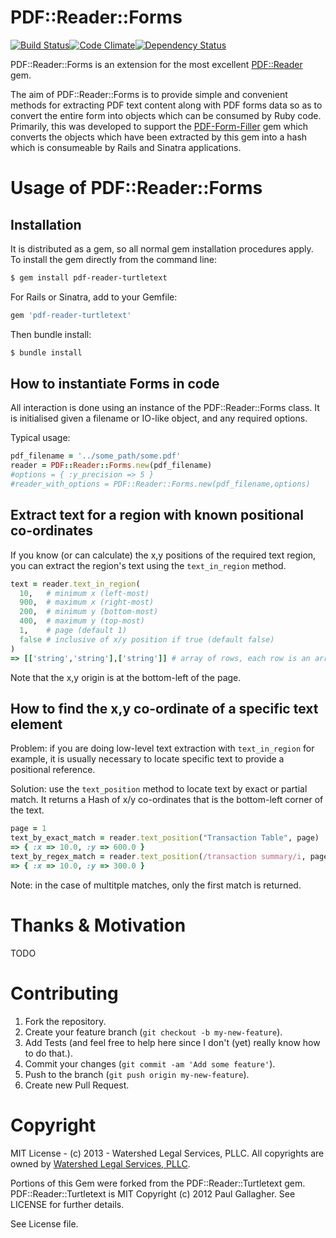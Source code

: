 # PDF::Reader::Forms

[![Build Status](https://travis-ci.org/compleatang/pdf-reader-forms.png)](https://travis-ci.org/compleatang/pdf-reader-forms)[![Code Climate](https://codeclimate.com/github/compleatang/pdf-reader-forms.png)](https://codeclimate.com/github/compleatang/pdf-reader-forms)[![Dependency Status](https://gemnasium.com/compleatang/pdf-reader-forms.png)](https://gemnasium.com/compleatang/pdf-reader-forms)

PDF::Reader::Forms is an extension for the most excellent [PDF::Reader](https://github.com/yob/pdf-reader) gem.

The aim of PDF::Reader::Forms is to provide simple and convenient methods for extracting PDF text content along with PDF forms data so as to convert the entire form into objects which can be consumed by Ruby code. Primarily, this was developed to support the [PDF-Form-Filler](https://github.com/compleatang/pdf_form_filler) gem which converts the objects which have been extracted by this gem into a hash which is consumeable by Rails and Sinatra applications.

# Usage of PDF::Reader::Forms

## Installation

It is distributed as a gem, so all normal gem installation procedures apply. To install the gem directly from the command line:

```bash
$ gem install pdf-reader-turtletext
```

For Rails or Sinatra, add to your Gemfile:

```ruby
gem 'pdf-reader-turtletext'
```

Then bundle install:

```bash
$ bundle install
```

## How to instantiate Forms in code

All interaction is done using an instance of the PDF::Reader::Forms class. It is initialised given a filename or IO-like object, and any required options.

Typical usage:

```ruby
pdf_filename = '../some_path/some.pdf'
reader = PDF::Reader::Forms.new(pdf_filename)
#options = { :y_precision => 5 }
#reader_with_options = PDF::Reader::Forms.new(pdf_filename,options)
```

## Extract text for a region with known positional co-ordinates

If you know (or can calculate) the x,y positions of the required text region, you can extract the region's text using the `text_in_region` method.

```ruby
text = reader.text_in_region(
  10,   # minimum x (left-most)
  900,  # maximum x (right-most)
  200,  # minimum y (bottom-most)
  400,  # maximum y (top-most)
  1,    # page (default 1)
  false # inclusive of x/y position if true (default false)
)
=> [['string','string'],['string']] # array of rows, each row is an array of text elements in the row
```

Note that the x,y origin is at the bottom-left of the page.

## How to find the x,y co-ordinate of a specific text element

Problem: if you are doing low-level text extraction with `text_in_region` for example, it is usually necessary to locate specific text to provide a positional reference.

Solution: use the `text_position` method to locate text by exact or partial match. It returns a Hash of x/y co-ordinates that is the bottom-left corner of the text.

```ruby
page = 1
text_by_exact_match = reader.text_position("Transaction Table", page)
=> { :x => 10.0, :y => 600.0 }
text_by_regex_match = reader.text_position(/transaction summary/i, page)
=> { :x => 10.0, :y => 300.0 }
```

Note: in the case of multitple matches, only the first match is returned.

# Thanks & Motivation

TODO

# Contributing

1. Fork the repository.
2. Create your feature branch (`git checkout -b my-new-feature`).
3. Add Tests (and feel free to help here since I don't (yet) really know how to do that.).
4. Commit your changes (`git commit -am 'Add some feature'`).
5. Push to the branch (`git push origin my-new-feature`).
6. Create new Pull Request.

# Copyright

MIT License - (c) 2013 - Watershed Legal Services, PLLC. All copyrights are owned by [Watershed Legal Services, PLLC](http://watershedlegal.com).

Portions of this Gem were forked from the PDF::Reader::Turtletext gem. PDF::Reader::Turtletext is MIT Copyright (c) 2012 Paul Gallagher. See LICENSE for further details.

See License file.